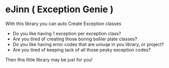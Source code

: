 # eJinn ( Exception Genie )

With this library you can auto Create Exception classes 

 - Do you like having 1 exception per exception class? 
 - Are you tired of creating those boring boliler plate classes?
 - Do you like having error codes that are uniuqe in you library, or project?
 - Are you tired of keeping tack of all those pesky exception codes?
 
 Then this little library may be just for you!
 
 
